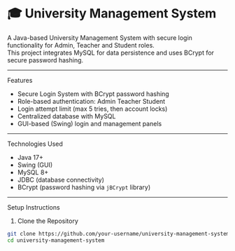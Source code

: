 # 🎓 University Management System

A Java-based University Management System with secure login functionality for Admin, Teacher and Student roles.  
This project integrates MySQL for data persistence and uses BCrypt for secure password hashing.

---

 Features
- Secure Login System with BCrypt password hashing  
- Role-based authentication: Admin Teacher Student  
- Login attempt limit (max 5 tries, then account locks)  
- Centralized database with MySQL  
- GUI-based (Swing) login and management panels  

---

Technologies Used
- Java 17+  
- Swing (GUI)  
- MySQL 8+  
- JDBC (database connectivity)  
- BCrypt (password hashing via `jBCrypt` library)  

---

 Setup Instructions

 1. Clone the Repository
```bash
git clone https://github.com/your-username/university-management-system.git
cd university-management-system
